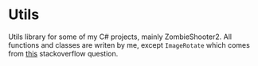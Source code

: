 # Utils
Utils library for some of my C# projects, mainly ZombieShooter2.
All functions and classes are writen by me, except `ImageRotate` which comes from [this](https://stackoverflow.com/questions/2163829/how-do-i-rotate-a-picture-in-winforms) stackoverflow question. 
